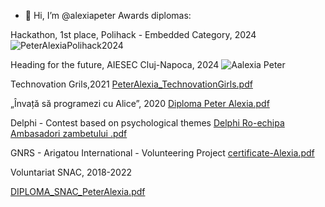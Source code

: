 - 👋 Hi, I’m @alexiapeter
Awards diplomas:

 Hackathon, 1st place, Polihack - Embedded Category, 2024
![PeterAlexiaPolihack2024](https://github.com/user-attachments/assets/1a25f26d-068e-4203-aecc-7212e4166b30)

 Heading for the future, AIESEC Cluj-Napoca, 2024
![Aalexia Peter](https://github.com/user-attachments/assets/bcbd6897-c628-4331-a0ec-3157d3817627)

 Technovation Grils,2021
[PeterAlexia_TechnovationGirls.pdf](https://github.com/user-attachments/files/18763460/PeterAlexia_TechnovationGirls.pdf)

„Învață să programezi cu Alice”, 2020
[Diploma Peter Alexia.pdf](https://github.com/user-attachments/files/18763605/Diploma.Peter.Alexia.pdf)

 Delphi - Contest based on psychological themes
 [Delphi Ro-echipa Ambasadori   zambetului .pdf](https://github.com/user-attachments/files/18773632/Delphi.Ro-echipa.Ambasadori.zambetului.pdf)

 

GNRS - Arigatou International - Volunteering Project
[certificate-Alexia.pdf](https://github.com/user-attachments/files/18763701/certificate-Alexia.pdf)

Voluntariat SNAC, 2018-2022 

[DIPLOMA_SNAC_PeterAlexia.pdf](https://github.com/user-attachments/files/18780121/DIPLOMA_SNAC_PeterAlexia.pdf)




